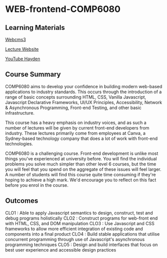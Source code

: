 # WEB-frontend-COMP6080

## Learning Materials
[Webcms3](https://webcms3.cse.unsw.edu.au/COMP6080/23T3/)

[Lecture Website](https://cgi.cse.unsw.edu.au/~cs6080/23T3/course-outline)

[YouTube Hayden](https://www.youtube.com/@haydensmith369)

## Course Summary
COMP6080 aims to develop your confidence in building modern web-based applications to industry standards. This occurs through the introduction of a range of basic concepts surrounding HTML, CSS, Vanilla Javascript, Javascript Declarative Frameworks, UI/UX Principles, Accessibility, Network & Asynchronous Programming, Front-end Testing, and other basic infrastructure.

This course has a heavy emphasis on industry voices, and as such a number of lectures will be given by current front-end developers from industry. These lectures primarily come from employees at Canva, a Sydney-based technology company that does a lot of work with front-end technologies.

COMP6080 is a challenging course. Front-end development is unlike most things you've experienced at university before. You will find the individual problems you solve much simpler than other level 6 courses, but the time you will feel that you spend on the aggregate of these issues will feel larger. A number of students will find this course quite time consuming if they're hoping to achieve a high mark. We'd encourage you to reflect on this fact before you enrol in the course.

## Outcomes
CLO1 : Able to apply Javascript semantics to design, construct, test and debug programs holistically
CLO2 : Construct programs for web-front end with HTML, CSS, and DOM manipulation
CLO3 : Use Javascript and CSS frameworks to allow more efficient integration of existing code and components into a final product
CLO4 : Build stable applications that utilise concurrent programming through use of Javascript's asynchronous programming techniques
CLO5 : Design and build interfaces that focus on best user experience and accessible design practices
